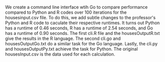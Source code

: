 We create a command line interface wtih Go to compare performance compared to Python and R codes over 100 iterations for the housesinput.csv file. To do this, we add subtle changes to the professor's Python and R code to caculate their respective runtimes. It turns out Python has a runtime of 0.46 seconds, R has a runtime of 2.54 seconds, and Go has a runtime of 0.90 seconds. The first cli.R file and the housesOutputR.txt give the results in the R language. The second cli.go and housesOutputGo.txt do a similar task for the Go language. Lastly, the cli.py and housesOutputPy.txt achieve the task for Python. The original housesInput.csv is the data used for each calculation.

